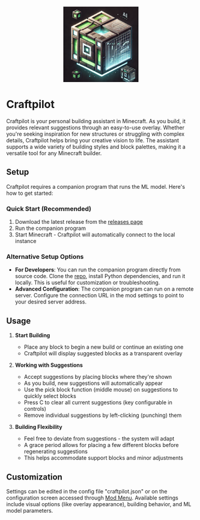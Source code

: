 <p align="center">
  <img src="src/main/resources/assets/craftpilot/icon.png" alt="Craftpilot Logo" width="200">
</p>

# Craftpilot

Craftpilot is your personal building assistant in Minecraft. As you build, it provides relevant suggestions through an easy-to-use overlay. Whether you're seeking inspiration for new structures or struggling with complex details, Craftpilot helps bring your creative vision to life. The assistant supports a wide variety of building styles and block palettes, making it a versatile tool for any Minecraft builder.

## Setup

Craftpilot requires a companion program that runs the ML model. Here's how to get started:

### Quick Start (Recommended)

1. Download the latest release from the [releases page](https://github.com/mmmfrieddough/minecraft-schematic-generator/releases)
2. Run the companion program
3. Start Minecraft - Craftpilot will automatically connect to the local instance

### Alternative Setup Options

- **For Developers**: You can run the companion program directly from source code. Clone the [repo](https://github.com/mmmfrieddough/minecraft-schematic-generator), install Python dependencies, and run it locally. This is useful for customization or troubleshooting.
- **Advanced Configuration**: The companion program can run on a remote server. Configure the connection URL in the mod settings to point to your desired server address.

## Usage

1. **Start Building**

   - Place any block to begin a new build or continue an existing one
   - Craftpilot will display suggested blocks as a transparent overlay

2. **Working with Suggestions**

   - Accept suggestions by placing blocks where they're shown
   - As you build, new suggestions will automatically appear
   - Use the pick block function (middle mouse) on suggestions to quickly select blocks
   - Press C to clear all current suggestions (key configurable in controls)
   - Remove individual suggestions by left-clicking (punching) them

3. **Building Flexibility**
   - Feel free to deviate from suggestions - the system will adapt
   - A grace period allows for placing a few different blocks before regenerating suggestions
   - This helps accommodate support blocks and minor adjustments

## Customization

Settings can be edited in the config file "craftpilot.json" or on the configuration screen accessed through [Mod Menu](https://github.com/TerraformersMC/ModMenu). Available settings include visual options (like overlay appearance), building behavior, and ML model parameters.
